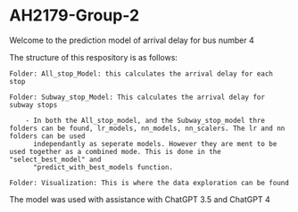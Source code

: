 # AH2179-Group-2

Welcome to the prediction model of arrival delay for bus number 4

The structure of this respository is as follows:
   
    Folder: All_stop_Model: this calculates the arrival delay for each stop
    
    Folder: Subway_stop_Model: This calculates the arrival delay for subway stops
        
        - In both the All_stop_model, and the Subway_stop_model thre folders can be found, lr_models, nn_models, nn_scalers. The lr and nn folders can be used
          independantly as seperate models. However they are ment to be used together as a combined mode. This is done in the "select_best_model" and 
          "predict_with_best_models function.
    
    Folder: Visualization: This is where the data exploration can be found

The model was used with assistance with ChatGPT 3.5 and ChatGPT 4
